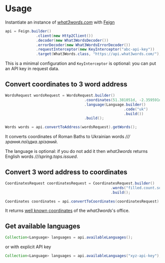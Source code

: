 # Usage

Instantiate an instance of _[what3words.com][]_ with [Feign][feign]

```java
api = Feign.builder()
              .client(new Http2Client())
              .decoder(new What3WordsDecoder())
              .errorDecoder(new What3WordsErrorDecoder())
              .requestInterceptor(new KeyInterceptor("abc-api-key"))
              .target(What3Words.class, "https://api.what3words.com/");
```

This is a minimal configuration and `KeyInterceptor` is optional:
you can put an API key in request data.

## Convert coordinates to 3 word address

```java
WordsRequest wordsRequest = WordsRequest.builder()
                                    .coordinates(51.381051d, -2.359591d)
                                    .language(Language.builder()
                                                      .code("uk")
                                                      .build())
                                    .build();

Words words = api.convertToAddress(wordsRequest).getWords();
```

It converts coordinates of Roman Baths
to Ukrainian words _///зрання.поїздка.зрізаний_.

The language is optional: if you do not add it
then _what3words_ returns English words _///spring.tops.issued_.

## Convert 3 word address to coordinates

```java
CoordinatesRequest coordinatesRequest = CoordinatesRequest.builder()
                                                .words("filled.count.soap")
                                                .build();

Coordinates coordinates = api.convertToCoordinates(coordinatesRequest).getCoordinates();
```

It returns [well known coordinates][filled.count.soap] of the _what3words_'s office.

## Get available languages

```java
Collection<Language> languages = api.availableLanguages();
```

or with explicit API key

```java
Collection<Language> languages = api.availableLanguages("xyz-api-key");
```

[what3words.com]: https://what3words.com/ "It’s the easiest way to find and share exact locations."
[feign]: https://github.com/OpenFeign/feign "Feign makes writing java http clients easier."
[filled.count.soap]: https://twitter.com/what3words/status/1005118966132551681

